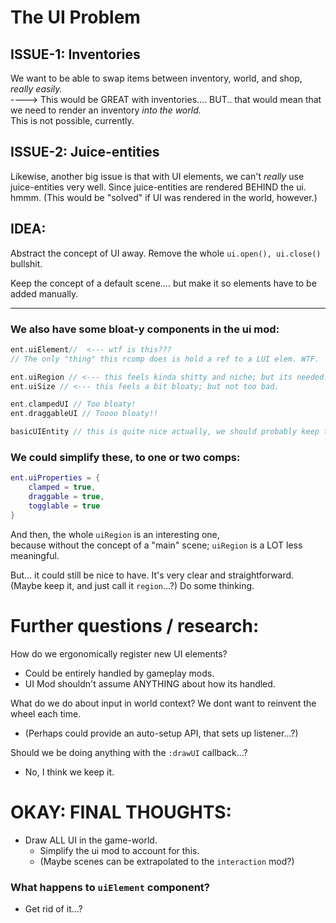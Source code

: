 

# The UI Problem


## ISSUE-1: Inventories
We want to be able to swap items between 
inventory, world, and shop, *really easily.*  
---->
This would be GREAT with inventories.... BUT.. that would mean that we
need to render an inventory *into the world.*   
This is not possible, currently.

## ISSUE-2: Juice-entities
Likewise, another big issue is that with UI elements, we can't *really*
use juice-entities very well.
Since juice-entities are rendered BEHIND the ui.
hmmm.
(This would be "solved" if UI was rendered in the world, however.)






## IDEA:
Abstract the concept of UI away.
Remove the whole `ui.open(), ui.close()` bullshit.

Keep the concept of a default scene.... but make it so elements have to be added manually.

----

###  We also have some bloat-y components in the ui mod:
```c
ent.uiElement//  <--- wtf is this??? 
// The only "thing" this rcomp does is hold a ref to a LUI elem. WTF.

ent.uiRegion // <--- this feels kinda shitty and niche; but its needed.
ent.uiSize // <--- this feels a bit bloaty; but not too bad.

ent.clampedUI // Too bloaty!
ent.draggableUI // Toooo bloaty!!

basicUIEntity // this is quite nice actually, we should probably keep this.
```

### We could simplify these, to one or two comps:
```lua
ent.uiProperties = {
    clamped = true,
    draggable = true,
    togglable = true
}
```

And then, the whole `uiRegion` is an interesting one,   
because without the concept of a "main" scene; 
`uiRegion` is a LOT less meaningful.

But... it could still be nice to have. It's very clear and straightforward.
(Maybe keep it, and just call it `region`...?)
Do some thinking.





# Further questions / research:
How do we ergonomically register new UI elements?
- Could be entirely handled by gameplay mods.
- UI Mod shouldn't assume ANYTHING about how its handled.

What do we do about input in world context? 
We dont want to reinvent the wheel each time.
- (Perhaps could provide an auto-setup API, that sets up listener...?)

Should we be doing anything with the `:drawUI` callback...?
- No, I think we keep it.





# OKAY: FINAL THOUGHTS:
- Draw ALL UI in the game-world.
    - Simplify the ui mod to account for this.
    - (Maybe scenes can be extrapolated to the `interaction` mod?)

### What happens to `uiElement` component?
- Get rid of it...?

